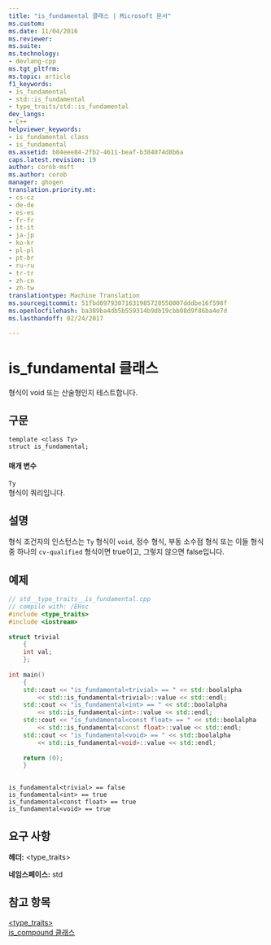 ```yaml
---
title: "is_fundamental 클래스 | Microsoft 문서"
ms.custom: 
ms.date: 11/04/2016
ms.reviewer: 
ms.suite: 
ms.technology:
- devlang-cpp
ms.tgt_pltfrm: 
ms.topic: article
f1_keywords:
- is_fundamental
- std::is_fundamental
- type_traits/std::is_fundamental
dev_langs:
- C++
helpviewer_keywords:
- is_fundamental class
- is_fundamental
ms.assetid: b84eee84-2fb2-4611-beaf-b384074d8b6a
caps.latest.revision: 19
author: corob-msft
ms.author: corob
manager: ghogen
translation.priority.mt:
- cs-cz
- de-de
- es-es
- fr-fr
- it-it
- ja-jp
- ko-kr
- pl-pl
- pt-br
- ru-ru
- tr-tr
- zh-cn
- zh-tw
translationtype: Machine Translation
ms.sourcegitcommit: 51fbd09793071631985720550007dddbe16f598f
ms.openlocfilehash: ba389ba4db5b559314b9db19cbb08d9f86ba4e7d
ms.lasthandoff: 02/24/2017

---
```

# <a name="isfundamental-class"></a>is_fundamental 클래스
형식이 void 또는 산술형인지 테스트합니다.  
  
## <a name="syntax"></a>구문  
  
```  
template <class Ty>  
struct is_fundamental;  
```  
  
#### <a name="parameters"></a>매개 변수  
 `Ty`  
 형식이 쿼리입니다.  
  
## <a name="remarks"></a>설명  
 형식 조건자의 인스턴스는 `Ty` 형식이 `void`, 정수 형식, 부동 소수점 형식 또는 이들 형식 중 하나의 `cv-qualified` 형식이면 true이고, 그렇지 않으면 false입니다.  
  
## <a name="example"></a>예제  
  
```cpp  
// std__type_traits__is_fundamental.cpp   
// compile with: /EHsc   
#include <type_traits>   
#include <iostream>   
  
struct trivial   
    {   
    int val;   
    };   
  
int main()   
    {   
    std::cout << "is_fundamental<trivial> == " << std::boolalpha   
        << std::is_fundamental<trivial>::value << std::endl;   
    std::cout << "is_fundamental<int> == " << std::boolalpha   
        << std::is_fundamental<int>::value << std::endl;   
    std::cout << "is_fundamental<const float> == " << std::boolalpha   
        << std::is_fundamental<const float>::value << std::endl;   
    std::cout << "is_fundamental<void> == " << std::boolalpha   
        << std::is_fundamental<void>::value << std::endl;   
  
    return (0);   
    }  
  
```  
  
```Output  
is_fundamental<trivial> == false  
is_fundamental<int> == true  
is_fundamental<const float> == true  
is_fundamental<void> == true  
```  
  
## <a name="requirements"></a>요구 사항  
 **헤더:** \<type_traits>  
  
 **네임스페이스:** std  
  
## <a name="see-also"></a>참고 항목  
 [<type_traits>](../standard-library/type-traits.md)   
 [is_compound 클래스](../standard-library/is-compound-class.md)

